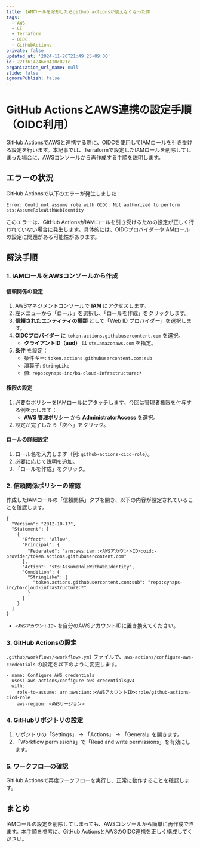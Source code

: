 ```yaml
---
title: IAMロールを除却したらgithub actionsが使えなくなった件
tags:
  - AWS
  - CI
  - Terraform
  - OIDC
  - GitHubActions
private: false
updated_at: '2024-11-26T21:49:25+09:00'
id: 22ff614246e0410c821c
organization_url_name: null
slide: false
ignorePublish: false
---
```

# GitHub ActionsとAWS連携の設定手順（OIDC利用）

GitHub ActionsでAWSと連携する際に、OIDCを使用してIAMロールを引き受ける設定を行います。本記事では、Terraformで設定したIAMロールを削除してしまった場合に、AWSコンソールから再作成する手順を説明します。

## エラーの状況

GitHub Actionsで以下のエラーが発生しました：

```
Error: Could not assume role with OIDC: Not authorized to perform sts:AssumeRoleWithWebIdentity
```

このエラーは、GitHub ActionsがIAMロールを引き受けるための設定が正しく行われていない場合に発生します。具体的には、OIDCプロバイダーやIAMロールの設定に問題がある可能性があります。

## 解決手順

### 1. IAMロールをAWSコンソールから作成

#### **信頼関係の設定**

1. AWSマネジメントコンソールで **IAM** にアクセスします。
2. 左メニューから「ロール」を選択し、「ロールを作成」をクリックします。
3. **信頼されたエンティティの種類** として「Web ID プロバイダー」を選択します。
4. **OIDCプロバイダー** に `token.actions.githubusercontent.com` を選択。
   - **クライアントID（aud）** は `sts.amazonaws.com` を指定。
5. **条件** を設定：
   - 条件キー: `token.actions.githubusercontent.com:sub`
   - 演算子: `StringLike`
   - 値: `repo:cynaps-inc/ba-cloud-infrastructure:*`

#### **権限の設定**

1. 必要なポリシーをIAMロールにアタッチします。今回は管理者権限を付与する例を示します：
   - **AWS 管理ポリシー** から **AdministratorAccess** を選択。
2. 設定が完了したら「次へ」をクリック。

#### **ロールの詳細設定**

1. ロール名を入力します（例: `github-actions-cicd-role`）。
2. 必要に応じて説明を追加。
3. 「ロールを作成」をクリック。



### 2. 信頼関係ポリシーの確認

作成したIAMロールの「信頼関係」タブを開き、以下の内容が設定されていることを確認します。

```
{
  "Version": "2012-10-17",
  "Statement": [
    {
      "Effect": "Allow",
      "Principal": {
        "Federated": "arn:aws:iam::<AWSアカウントID>:oidc-provider/token.actions.githubusercontent.com"
      },
      "Action": "sts:AssumeRoleWithWebIdentity",
      "Condition": {
        "StringLike": {
          "token.actions.githubusercontent.com:sub": "repo:cynaps-inc/ba-cloud-infrastructure:*"
        }
      }
    }
  ]
}
```

- `<AWSアカウントID>` を自分のAWSアカウントIDに置き換えてください。



### 3. GitHub Actionsの設定

`.github/workflows/<workflow>.yml` ファイルで、`aws-actions/configure-aws-credentials` の設定を以下のように変更します。

```
- name: Configure AWS credentials
  uses: aws-actions/configure-aws-credentials@v4
  with:
    role-to-assume: arn:aws:iam::<AWSアカウントID>:role/github-actions-cicd-role
    aws-region: <AWSリージョン>
```

### 4. GitHubリポジトリの設定

1. リポジトリの「Settings」 → 「Actions」 → 「General」を開きます。
2. 「Workflow permissions」で「Read and write permissions」を有効にします。

### 5. ワークフローの確認

GitHub Actionsで再度ワークフローを実行し、正常に動作することを確認します。

## まとめ

IAMロールの設定を削除してしまっても、AWSコンソールから簡単に再作成できます。本手順を参考に、GitHub ActionsとAWSのOIDC連携を正しく構成してください。
